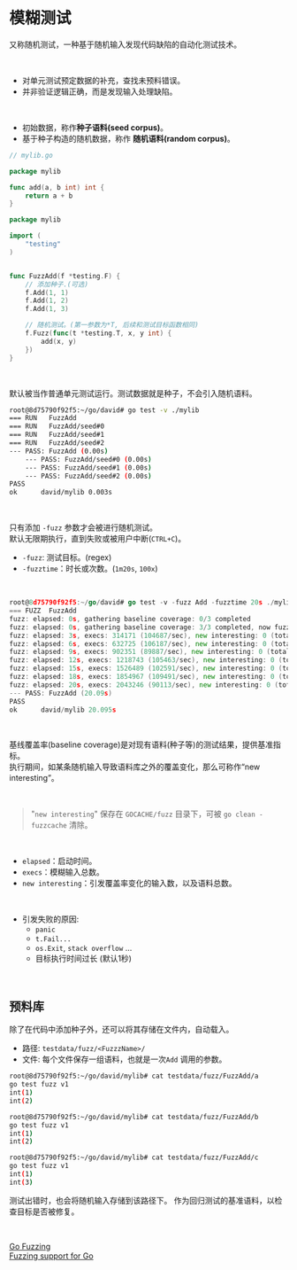 # 模糊测试

又称随机测试，一种基于随机输入发现代码缺陷的自动化测试技术。

&nbsp;

* 对单元测试预定数据的补充，查找未预料错误。
* 并非验证逻辑正确，而是发现输入处理缺陷。

&nbsp;

* 初始数据，称作**种子语料(seed corpus)**。
* 基于种子构造的随机数据，称作 **随机语料(random corpus)**。

```go
// mylib.go

package mylib

func add(a, b int) int {
    return a + b
}
```

```go
package mylib

import (
    "testing"
)


func FuzzAdd(f *testing.F) {
    // 添加种子.(可选)
    f.Add(1, 1)
    f.Add(1, 2)
    f.Add(1, 3)

    // 随机测试。(第一参数为*T, 后续和测试目标函数相同)
    f.Fuzz(func(t *testing.T, x, y int) {
        add(x, y)
    })
}
```

&nbsp;

默认被当作普通单元测试运行。测试数据就是种子，不会引入随机语料。

```bash
root@8d75790f92f5:~/go/david# go test -v ./mylib
=== RUN   FuzzAdd
=== RUN   FuzzAdd/seed#0
=== RUN   FuzzAdd/seed#1
=== RUN   FuzzAdd/seed#2
--- PASS: FuzzAdd (0.00s)
    --- PASS: FuzzAdd/seed#0 (0.00s)
    --- PASS: FuzzAdd/seed#1 (0.00s)
    --- PASS: FuzzAdd/seed#2 (0.00s)
PASS
ok      david/mylib 0.003s
```

&nbsp;

只有添加 `-fuzz` 参数才会被进行随机测试。</br>
默认无限期执行，直到失败或被用户中断(`CTRL+C`)。

* `-fuzz`: 测试目标。(regex)
* `-fuzztime`：时长或次数。(`1m20s`, `100x`)

&nbsp;

```go
root@8d75790f92f5:~/go/david# go test -v -fuzz Add -fuzztime 20s ./mylib
=== FUZZ  FuzzAdd
fuzz: elapsed: 0s, gathering baseline coverage: 0/3 completed
fuzz: elapsed: 0s, gathering baseline coverage: 3/3 completed, now fuzzing with 6 workers
fuzz: elapsed: 3s, execs: 314171 (104687/sec), new interesting: 0 (total: 3)
fuzz: elapsed: 6s, execs: 632725 (106187/sec), new interesting: 0 (total: 3)
fuzz: elapsed: 9s, execs: 902351 (89887/sec), new interesting: 0 (total: 3)
fuzz: elapsed: 12s, execs: 1218743 (105463/sec), new interesting: 0 (total: 3)
fuzz: elapsed: 15s, execs: 1526489 (102591/sec), new interesting: 0 (total: 3)
fuzz: elapsed: 18s, execs: 1854967 (109491/sec), new interesting: 0 (total: 3)
fuzz: elapsed: 20s, execs: 2043246 (90113/sec), new interesting: 0 (total: 3)
--- PASS: FuzzAdd (20.09s)
PASS
ok      david/mylib 20.095s
```

&nbsp;

基线覆盖率(baseline coverage)是对现有语料(种子等)的测试结果，提供基准指标。</br>
执行期间，如某条随机输入导致语料库之外的覆盖变化，那么可称作“new interesting”。

&nbsp;

> "`new interesting`" 保存在 `GOCACHE/fuzz` 目录下，可被 `go clean -fuzzcache` 清除。

&nbsp;

* `elapsed`：启动时间。
* `execs`：模糊输入总数。
* `new interesting`：引发覆盖率变化的输入数，以及语料总数。

&nbsp;

* 引发失败的原因:
    * `panic`
    * `t.Fail...`
    * `os.Exit`, `stack overflow` ...
    * 目标执行时间过长 (默认1秒)

&nbsp;

## 预料库

除了在代码中添加种子外，还可以将其存储在文件内，自动载入。

* 路径: `testdata/fuzz/<FuzzzName>/`
* 文件: 每个文件保存一组语料，也就是一次`Add` 调用的参数。

```bash
root@8d75790f92f5:~/go/david/mylib# cat testdata/fuzz/FuzzAdd/a
go test fuzz v1
int(1)
int(2)

root@8d75790f92f5:~/go/david/mylib# cat testdata/fuzz/FuzzAdd/b
go test fuzz v1
int(1)
int(2)

root@8d75790f92f5:~/go/david/mylib# cat testdata/fuzz/FuzzAdd/c
go test fuzz v1
int(1)
int(3)
```

测试出错时，也会将随机输入存储到该路径下。
作为回归测试的基准语料，以检查目标是否被修复。

&nbsp;

[Go Fuzzing](https://go.dev/security/fuzz/) </br>
[Fuzzing support for Go](https://www.yuque.com/r/goto?url=https%3A%2F%2Fdocs.google.com%2Fdocument%2Fu%2F1%2Fd%2F1zXR-TFL3BfnceEAWytV8bnzB2Tfp6EPFinWVJ5V4QC8%2Fpub)